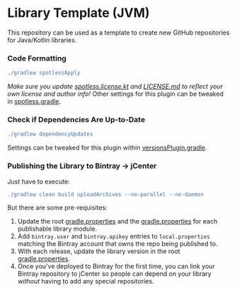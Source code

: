 # Library Template (JVM)

This repository can be used as a template to create new GitHub repositories for Java/Kotlin libraries.

### Code Formatting

```gradle
./gradlew spotlessApply
```

*Make sure you update [spotless.license.kt](spotless.license.kt) and [LICENSE.md](LICENSE.md) to reflect your own license and author info!* Other settings for this plugin can be tweaked in [spotless.gradle](spotless.gradle).

### Check if Dependencies Are Up-to-Date

```gradle
./gradlew dependencyUpdates
```

Settings can be tweaked for this plugin within [versionsPlugin.gradle](versionsPlugin.gradle).

### Publishing the Library to Bintray -> jCenter

Just have to execute:

```gradle
./gradlew clean build uploadArchives --no-parallel --no-daemon
```

But there are some pre-requisites:

1. Update the root [gradle.properties](gradle.properties) and the [gradle.properties](library/gradle.properties) for each 
publishable library module. 
2. Add `bintray.user` and `bintray.apikey` entries to `local.properties` matching the Bintray 
account that owns the repo being published to.
3. With each release, update the library version in the root [gradle.properties](gradle.properties). 
4. Once you've deployed to Bintray for the first time, you can link your Bintray repository to jCenter so people can 
depend on your library _without_ having to add any special repositories.